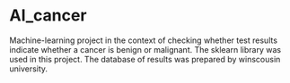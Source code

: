 # AI_cancer

Machine-learning project in the context of checking whether test results indicate whether a cancer is benign or malignant. 
The sklearn library was used in this project. 
The database of results was prepared by winscousin university.
